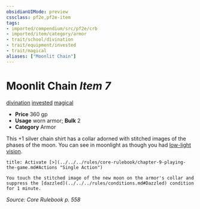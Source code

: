 ```yaml
---
obsidianUIMode: preview
cssclass: pf2e,pf2e-item
tags:
- imported/compendium/src/pf2e/crb
- imported/item/category/armor
- trait/school/divination
- trait/equipment/invested
- trait/magical
aliases: ["Moonlit Chain"]
---
```

# Moonlit Chain *Item 7*  
[divination](divination.md)  [invested](invested.md)  [magical](magical.md)  

- **Price** 360 gp
- **Usage** worn armor; **Bulk** 2
- **Category** Armor

This +1 silver chain shirt has a collar adorned with stitched images of the phases of the moon. You can see in moonlight as though you had [low-light vision](low-light-vision.md).

```ad-embed-ability
title: Activate [>](../../../rules/core-rulebook/chapter-9-playing-the-game.md#Actions "Single Action")

You touch the stitched image of the new moon on the armor's collar and suppress the [dazzled](../../../rules/conditions.md#Dazzled) condition for 1 minute.
```

*Source: Core Rulebook p. 558*
